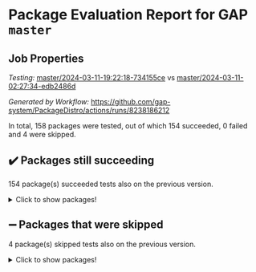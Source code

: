# Package Evaluation Report for GAP `master`

## Job Properties

*Testing:* [master/2024-03-11-19:22:18-734155ce](https://github.com/gap-system/PackageDistro/blob/data/reports/master/2024-03-11-19:22:18-734155ce) vs [master/2024-03-11-02:27:34-edb2486d](https://github.com/gap-system/PackageDistro/blob/data/reports/master/2024-03-11-02:27:34-edb2486d)

*Generated by Workflow:* https://github.com/gap-system/PackageDistro/actions/runs/8238186212

In total, 158 packages were tested, out of which 154 succeeded, 0 failed and 4 were skipped.

## :heavy_check_mark: Packages still succeeding

154 package(s) succeeded tests also on the previous version.
<details><summary>Click to show packages!</summary>

- 4ti2interface 2023.02-04 [(success)](https://github.com/gap-system/PackageDistro/actions/runs/8238186212/job/22529138097)
- ace 5.6.2 [(success)](https://github.com/gap-system/PackageDistro/actions/runs/8238186212/job/22529142799)
- aclib 1.3.2 [(success)](https://github.com/gap-system/PackageDistro/actions/runs/8238186212/job/22529143780)
- agt 0.3.1 [(success)](https://github.com/gap-system/PackageDistro/actions/runs/8238186212/job/22529144283)
- alnuth 3.2.1 [(success)](https://github.com/gap-system/PackageDistro/actions/runs/8238186212/job/22529144664)
- anupq 3.3.0 [(success)](https://github.com/gap-system/PackageDistro/actions/runs/8238186212/job/22529145077)
- atlasrep 2.1.8 [(success)](https://github.com/gap-system/PackageDistro/actions/runs/8238186212/job/22529146502)
- autodoc 2023.06.19 [(success)](https://github.com/gap-system/PackageDistro/actions/runs/8238186212/job/22529146848)
- automata 1.15 [(success)](https://github.com/gap-system/PackageDistro/actions/runs/8238186212/job/22529147171)
- automgrp 1.3.2 [(success)](https://github.com/gap-system/PackageDistro/actions/runs/8238186212/job/22529147400)
- autpgrp 1.11 [(success)](https://github.com/gap-system/PackageDistro/actions/runs/8238186212/job/22529147688)
- cap 2024.02-05 [(success)](https://github.com/gap-system/PackageDistro/actions/runs/8238186212/job/22529147932)
- caratinterface 2.3.6 [(success)](https://github.com/gap-system/PackageDistro/actions/runs/8238186212/job/22529148170)
- cddinterface 2022.11.01 [(success)](https://github.com/gap-system/PackageDistro/actions/runs/8238186212/job/22529148445)
- circle 1.6.6 [(success)](https://github.com/gap-system/PackageDistro/actions/runs/8238186212/job/22529148667)
- classicpres 1.22 [(success)](https://github.com/gap-system/PackageDistro/actions/runs/8238186212/job/22529148937)
- cohomolo 1.6.11 [(success)](https://github.com/gap-system/PackageDistro/actions/runs/8238186212/job/22529149175)
- congruence 1.2.5 [(success)](https://github.com/gap-system/PackageDistro/actions/runs/8238186212/job/22529149457)
- corelg 1.56 [(success)](https://github.com/gap-system/PackageDistro/actions/runs/8238186212/job/22529149725)
- crime 1.6 [(success)](https://github.com/gap-system/PackageDistro/actions/runs/8238186212/job/22529150014)
- crisp 1.4.6 [(success)](https://github.com/gap-system/PackageDistro/actions/runs/8238186212/job/22529150303)
- crypting 0.10.4 [(success)](https://github.com/gap-system/PackageDistro/actions/runs/8238186212/job/22529150548)
- cryst 4.1.27 [(success)](https://github.com/gap-system/PackageDistro/actions/runs/8238186212/job/22529150806)
- crystcat 1.1.10 [(success)](https://github.com/gap-system/PackageDistro/actions/runs/8238186212/job/22529151064)
- ctbllib 1.3.7 [(success)](https://github.com/gap-system/PackageDistro/actions/runs/8238186212/job/22529151316)
- cubefree 1.19 [(success)](https://github.com/gap-system/PackageDistro/actions/runs/8238186212/job/22529151612)
- curlinterface 2.3.2 [(success)](https://github.com/gap-system/PackageDistro/actions/runs/8238186212/job/22529151954)
- cvec 2.8.1 [(success)](https://github.com/gap-system/PackageDistro/actions/runs/8238186212/job/22529152283)
- datastructures 0.3.0 [(success)](https://github.com/gap-system/PackageDistro/actions/runs/8238186212/job/22529152561)
- deepthought 1.0.6 [(success)](https://github.com/gap-system/PackageDistro/actions/runs/8238186212/job/22529152867)
- design 1.8 [(success)](https://github.com/gap-system/PackageDistro/actions/runs/8238186212/job/22529153186)
- difsets 2.3.1 [(success)](https://github.com/gap-system/PackageDistro/actions/runs/8238186212/job/22529153492)
- digraphs 1.7.1 [(success)](https://github.com/gap-system/PackageDistro/actions/runs/8238186212/job/22529153835)
- edim 1.3.8 [(success)](https://github.com/gap-system/PackageDistro/actions/runs/8238186212/job/22529154118)
- example 4.3.4 [(success)](https://github.com/gap-system/PackageDistro/actions/runs/8238186212/job/22529154412)
- examplesforhomalg 2023.10-01 [(success)](https://github.com/gap-system/PackageDistro/actions/runs/8238186212/job/22529154702)
- factint 1.6.3 [(success)](https://github.com/gap-system/PackageDistro/actions/runs/8238186212/job/22529155111)
- ferret 1.0.10 [(success)](https://github.com/gap-system/PackageDistro/actions/runs/8238186212/job/22529155359)
- fga 1.5.0 [(success)](https://github.com/gap-system/PackageDistro/actions/runs/8238186212/job/22529155642)
- fining 1.5.6 [(success)](https://github.com/gap-system/PackageDistro/actions/runs/8238186212/job/22529155951)
- float 1.0.4 [(success)](https://github.com/gap-system/PackageDistro/actions/runs/8238186212/job/22529156278)
- format 1.4.4 [(success)](https://github.com/gap-system/PackageDistro/actions/runs/8238186212/job/22529156578)
- forms 1.2.9 [(success)](https://github.com/gap-system/PackageDistro/actions/runs/8238186212/job/22529156875)
- fplsa 1.2.6 [(success)](https://github.com/gap-system/PackageDistro/actions/runs/8238186212/job/22529157124)
- fr 2.4.13 [(success)](https://github.com/gap-system/PackageDistro/actions/runs/8238186212/job/22529157385)
- francy 2.0.3 [(success)](https://github.com/gap-system/PackageDistro/actions/runs/8238186212/job/22529157685)
- fwtree 1.3 [(success)](https://github.com/gap-system/PackageDistro/actions/runs/8238186212/job/22529157999)
- gapdoc 1.6.7 [(success)](https://github.com/gap-system/PackageDistro/actions/runs/8238186212/job/22529158323)
- gauss 2023.02-04 [(success)](https://github.com/gap-system/PackageDistro/actions/runs/8238186212/job/22529158641)
- gaussforhomalg 2023.11-01 [(success)](https://github.com/gap-system/PackageDistro/actions/runs/8238186212/job/22529158917)
- gbnp 1.0.5 [(success)](https://github.com/gap-system/PackageDistro/actions/runs/8238186212/job/22529159223)
- generalizedmorphismsforcap 2024.01-01 [(success)](https://github.com/gap-system/PackageDistro/actions/runs/8238186212/job/22529159509)
- genss 1.6.8 [(success)](https://github.com/gap-system/PackageDistro/actions/runs/8238186212/job/22529159805)
- gradedmodules 2024.01-01 [(success)](https://github.com/gap-system/PackageDistro/actions/runs/8238186212/job/22529160128)
- gradedringforhomalg 2023.08-01 [(success)](https://github.com/gap-system/PackageDistro/actions/runs/8238186212/job/22529160449)
- grape 4.9.0 [(success)](https://github.com/gap-system/PackageDistro/actions/runs/8238186212/job/22529160767)
- groupoids 1.74 [(success)](https://github.com/gap-system/PackageDistro/actions/runs/8238186212/job/22529161107)
- grpconst 2.6.5 [(success)](https://github.com/gap-system/PackageDistro/actions/runs/8238186212/job/22529161418)
- guarana 0.96.3 [(success)](https://github.com/gap-system/PackageDistro/actions/runs/8238186212/job/22529161716)
- guava 3.18 [(success)](https://github.com/gap-system/PackageDistro/actions/runs/8238186212/job/22529161974)
- hap 1.62 [(success)](https://github.com/gap-system/PackageDistro/actions/runs/8238186212/job/22529162224)
- hapcryst 0.1.15 [(success)](https://github.com/gap-system/PackageDistro/actions/runs/8238186212/job/22529162497)
- hecke 1.5.3 [(success)](https://github.com/gap-system/PackageDistro/actions/runs/8238186212/job/22529162847)
- help 3.5 [(success)](https://github.com/gap-system/PackageDistro/actions/runs/8238186212/job/22529163180)
- homalg 2024.01-01 [(success)](https://github.com/gap-system/PackageDistro/actions/runs/8238186212/job/22529163474)
- homalgtocas 2023.11-01 [(success)](https://github.com/gap-system/PackageDistro/actions/runs/8238186212/job/22529163751)
- idrel 2.46 [(success)](https://github.com/gap-system/PackageDistro/actions/runs/8238186212/job/22529164048)
- images 1.3.2 [(success)](https://github.com/gap-system/PackageDistro/actions/runs/8238186212/job/22529164363)
- intpic 0.3.0 [(success)](https://github.com/gap-system/PackageDistro/actions/runs/8238186212/job/22529164927)
- io 4.8.2 [(success)](https://github.com/gap-system/PackageDistro/actions/runs/8238186212/job/22529165305)
- io_forhomalg 2023.02-04 [(success)](https://github.com/gap-system/PackageDistro/actions/runs/8238186212/job/22529165593)
- irredsol 1.4.4 [(success)](https://github.com/gap-system/PackageDistro/actions/runs/8238186212/job/22529165892)
- json 2.2.0 [(success)](https://github.com/gap-system/PackageDistro/actions/runs/8238186212/job/22529166204)
- jupyterkernel 1.5.0 [(success)](https://github.com/gap-system/PackageDistro/actions/runs/8238186212/job/22529166506)
- jupyterviz 1.5.6 [(success)](https://github.com/gap-system/PackageDistro/actions/runs/8238186212/job/22529166805)
- kan 1.37 [(success)](https://github.com/gap-system/PackageDistro/actions/runs/8238186212/job/22529167159)
- kbmag 1.5.11 [(success)](https://github.com/gap-system/PackageDistro/actions/runs/8238186212/job/22529167530)
- laguna 3.9.6 [(success)](https://github.com/gap-system/PackageDistro/actions/runs/8238186212/job/22529167835)
- liealgdb 2.2.1 [(success)](https://github.com/gap-system/PackageDistro/actions/runs/8238186212/job/22529168224)
- liepring 2.8 [(success)](https://github.com/gap-system/PackageDistro/actions/runs/8238186212/job/22529168589)
- liering 2.4.2 [(success)](https://github.com/gap-system/PackageDistro/actions/runs/8238186212/job/22529168941)
- linearalgebraforcap 2024.02-02 [(success)](https://github.com/gap-system/PackageDistro/actions/runs/8238186212/job/22529169306)
- localizeringforhomalg 2023.10-01 [(success)](https://github.com/gap-system/PackageDistro/actions/runs/8238186212/job/22529169652)
- loops 3.4.3 [(success)](https://github.com/gap-system/PackageDistro/actions/runs/8238186212/job/22529169976)
- lpres 1.0.3 [(success)](https://github.com/gap-system/PackageDistro/actions/runs/8238186212/job/22529170235)
- majoranaalgebras 1.5.1 [(success)](https://github.com/gap-system/PackageDistro/actions/runs/8238186212/job/22529170533)
- mapclass 1.4.6 [(success)](https://github.com/gap-system/PackageDistro/actions/runs/8238186212/job/22529170871)
- matgrp 0.70 [(success)](https://github.com/gap-system/PackageDistro/actions/runs/8238186212/job/22529171240)
- matricesforhomalg 2024.02-01 [(success)](https://github.com/gap-system/PackageDistro/actions/runs/8238186212/job/22529171517)
- modisom 2.5.4 [(success)](https://github.com/gap-system/PackageDistro/actions/runs/8238186212/job/22529171790)
- modulepresentationsforcap 2024.01-04 [(success)](https://github.com/gap-system/PackageDistro/actions/runs/8238186212/job/22529172045)
- modules 2024.01-01 [(success)](https://github.com/gap-system/PackageDistro/actions/runs/8238186212/job/22529172279)
- monoidalcategories 2024.02-04 [(success)](https://github.com/gap-system/PackageDistro/actions/runs/8238186212/job/22529172512)
- nconvex 2022.09-01 [(success)](https://github.com/gap-system/PackageDistro/actions/runs/8238186212/job/22529172767)
- nilmat 1.4.2 [(success)](https://github.com/gap-system/PackageDistro/actions/runs/8238186212/job/22529173008)
- nock 1.5 [(success)](https://github.com/gap-system/PackageDistro/actions/runs/8238186212/job/22529173244)
- normalizinterface 1.3.6 [(success)](https://github.com/gap-system/PackageDistro/actions/runs/8238186212/job/22529173489)
- nq 2.5.11 [(success)](https://github.com/gap-system/PackageDistro/actions/runs/8238186212/job/22529173847)
- numericalsgps 1.3.1 [(success)](https://github.com/gap-system/PackageDistro/actions/runs/8238186212/job/22529174264)
- openmath 11.5.3 [(success)](https://github.com/gap-system/PackageDistro/actions/runs/8238186212/job/22529174645)
- orb 4.9.0 [(success)](https://github.com/gap-system/PackageDistro/actions/runs/8238186212/job/22529174897)
- packagemanager 1.4.3 [(success)](https://github.com/gap-system/PackageDistro/actions/runs/8238186212/job/22529175122)
- patternclass 2.4.3 [(success)](https://github.com/gap-system/PackageDistro/actions/runs/8238186212/job/22529175433)
- permut 2.0.5 [(success)](https://github.com/gap-system/PackageDistro/actions/runs/8238186212/job/22529175680)
- polenta 1.3.10 [(success)](https://github.com/gap-system/PackageDistro/actions/runs/8238186212/job/22529175884)
- polymaking 0.8.7 [(success)](https://github.com/gap-system/PackageDistro/actions/runs/8238186212/job/22529176160)
- primgrp 3.4.4 [(success)](https://github.com/gap-system/PackageDistro/actions/runs/8238186212/job/22529176372)
- profiling 2.5.4 [(success)](https://github.com/gap-system/PackageDistro/actions/runs/8238186212/job/22529176597)
- qdistrnd 0.9.4 [(success)](https://github.com/gap-system/PackageDistro/actions/runs/8238186212/job/22529176849)
- qpa 1.35 [(success)](https://github.com/gap-system/PackageDistro/actions/runs/8238186212/job/22529177117)
- quagroup 1.8.4 [(success)](https://github.com/gap-system/PackageDistro/actions/runs/8238186212/job/22529177357)
- radiroot 2.9 [(success)](https://github.com/gap-system/PackageDistro/actions/runs/8238186212/job/22529177597)
- rcwa 4.7.1 [(success)](https://github.com/gap-system/PackageDistro/actions/runs/8238186212/job/22529177836)
- rds 1.8 [(success)](https://github.com/gap-system/PackageDistro/actions/runs/8238186212/job/22529178065)
- recog 1.4.2 [(success)](https://github.com/gap-system/PackageDistro/actions/runs/8238186212/job/22529178310)
- repndecomp 1.3.0 [(success)](https://github.com/gap-system/PackageDistro/actions/runs/8238186212/job/22529178541)
- repsn 3.1.2 [(success)](https://github.com/gap-system/PackageDistro/actions/runs/8238186212/job/22529178775)
- resclasses 4.7.3 [(success)](https://github.com/gap-system/PackageDistro/actions/runs/8238186212/job/22529179059)
- ringsforhomalg 2023.11-02 [(success)](https://github.com/gap-system/PackageDistro/actions/runs/8238186212/job/22529179283)
- sco 2023.08-01 [(success)](https://github.com/gap-system/PackageDistro/actions/runs/8238186212/job/22529179483)
- scscp 2.4.2 [(success)](https://github.com/gap-system/PackageDistro/actions/runs/8238186212/job/22529179725)
- semigroups 5.3.7 [(success)](https://github.com/gap-system/PackageDistro/actions/runs/8238186212/job/22529179936)
- sglppow 2.3 [(success)](https://github.com/gap-system/PackageDistro/actions/runs/8238186212/job/22529180230)
- sgpviz 0.999.5 [(success)](https://github.com/gap-system/PackageDistro/actions/runs/8238186212/job/22529180526)
- simpcomp 2.1.14 [(success)](https://github.com/gap-system/PackageDistro/actions/runs/8238186212/job/22529180804)
- singular 2023.02.09 [(success)](https://github.com/gap-system/PackageDistro/actions/runs/8238186212/job/22529181049)
- sl2reps 1.1 [(success)](https://github.com/gap-system/PackageDistro/actions/runs/8238186212/job/22529181287)
- sla 1.5.3 [(success)](https://github.com/gap-system/PackageDistro/actions/runs/8238186212/job/22529181539)
- smallgrp 1.5.3 [(success)](https://github.com/gap-system/PackageDistro/actions/runs/8238186212/job/22529181792)
- smallsemi 0.6.13 [(success)](https://github.com/gap-system/PackageDistro/actions/runs/8238186212/job/22529182095)
- sonata 2.9.6 [(success)](https://github.com/gap-system/PackageDistro/actions/runs/8238186212/job/22529182349)
- sophus 1.27 [(success)](https://github.com/gap-system/PackageDistro/actions/runs/8238186212/job/22529182680)
- sotgrps 1.2 [(success)](https://github.com/gap-system/PackageDistro/actions/runs/8238186212/job/22529182952)
- spinsym 1.5.2 [(success)](https://github.com/gap-system/PackageDistro/actions/runs/8238186212/job/22529183213)
- standardff 1.0 [(success)](https://github.com/gap-system/PackageDistro/actions/runs/8238186212/job/22529183571)
- symbcompcc 1.3.2 [(success)](https://github.com/gap-system/PackageDistro/actions/runs/8238186212/job/22529183811)
- thelma 1.3 [(success)](https://github.com/gap-system/PackageDistro/actions/runs/8238186212/job/22529184082)
- tomlib 1.2.11 [(success)](https://github.com/gap-system/PackageDistro/actions/runs/8238186212/job/22529184693)
- toolsforhomalg 2023.11-01 [(success)](https://github.com/gap-system/PackageDistro/actions/runs/8238186212/job/22529185382)
- toric 1.9.5 [(success)](https://github.com/gap-system/PackageDistro/actions/runs/8238186212/job/22529185667)
- toricvarieties 2022.07.13 [(success)](https://github.com/gap-system/PackageDistro/actions/runs/8238186212/job/22529185938)
- transgrp 3.6.5 [(success)](https://github.com/gap-system/PackageDistro/actions/runs/8238186212/job/22529186230)
- typeset 1.2.2 [(success)](https://github.com/gap-system/PackageDistro/actions/runs/8238186212/job/22529186551)
- ugaly 4.1.3 [(success)](https://github.com/gap-system/PackageDistro/actions/runs/8238186212/job/22529186815)
- unipot 1.5 [(success)](https://github.com/gap-system/PackageDistro/actions/runs/8238186212/job/22529187123)
- unitlib 4.2.0 [(success)](https://github.com/gap-system/PackageDistro/actions/runs/8238186212/job/22529187462)
- utils 0.85 [(success)](https://github.com/gap-system/PackageDistro/actions/runs/8238186212/job/22529187787)
- uuid 0.7 [(success)](https://github.com/gap-system/PackageDistro/actions/runs/8238186212/job/22529188082)
- walrus 0.9991 [(success)](https://github.com/gap-system/PackageDistro/actions/runs/8238186212/job/22529188369)
- wedderga 4.10.5 [(success)](https://github.com/gap-system/PackageDistro/actions/runs/8238186212/job/22529188693)
- xmod 2.92 [(success)](https://github.com/gap-system/PackageDistro/actions/runs/8238186212/job/22529189007)
- xmodalg 1.23 [(success)](https://github.com/gap-system/PackageDistro/actions/runs/8238186212/job/22529189298)
- yangbaxter 0.10.3 [(success)](https://github.com/gap-system/PackageDistro/actions/runs/8238186212/job/22529189557)
- zeromqinterface 0.14 [(success)](https://github.com/gap-system/PackageDistro/actions/runs/8238186212/job/22529189876)
</details>

## :heavy_minus_sign: Packages that were skipped

4 package(s) skipped tests also on the previous version.
<details><summary>Click to show packages!</summary>

- browse 1.8.21 [(skipped)](https://github.com/gap-system/PackageDistro/actions/runs/8238186212/job/22528551087)
- itc 1.5.1 [(skipped)](https://github.com/gap-system/PackageDistro/actions/runs/8238186212/job/22528551087)
- polycyclic 2.16 [(skipped)](https://github.com/gap-system/PackageDistro/actions/runs/8238186212/job/22528551087)
- xgap 4.32 [(skipped)](https://github.com/gap-system/PackageDistro/actions/runs/8238186212/job/22528551087)
</details>

